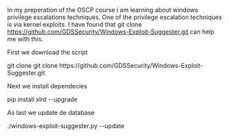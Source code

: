 In my preperation of the OSCP course i am learning about windows privilege escalations techniques.
One of the privilege escalation techniques is via kernel exploits.
I have found that git clone https://github.com/GDSSecurity/Windows-Exploit-Suggester.git can help me with this.

First we download the script
<div class="alert-info">
git clone git clone https://github.com/GDSSecurity/Windows-Exploit-Suggester.git
</div>

Next we install dependecies
<div class="alert-info">
pip install xlrd --upgrade
</div>

As last we update de database
<div class="alert-info">
./windows-exploit-suggester.py --update
</div>
